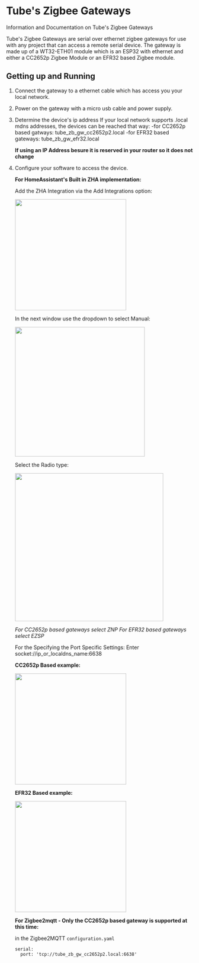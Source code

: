 # Tube's Zigbee Gateways
Information and Documentation on Tube's Zigbee Gateways

Tube's Zigbee Gateways are serial over ethernet zigbee gateways for use with any project that can access a remote serial device. The gateway is made up of a WT32-ETH01 module which is an ESP32 with ethernet and either a CC2652p Zigbee Module or an EFR32 based Zigbee module.

## Getting up and Running
1. Connect the gateway to a ethernet cable which has access you your local network.
2. Power on the gateway with a micro usb cable and power supply.
3. Determine the device's ip address
    If your local network supports .local mdns addresses, the devices can be reached that way:
    -for CC2652p based gatways: tube_zb_gw_cc2652p2.local
    -for EFR32 based gateways: tube_zb_gw_efr32.local
   
    **If using an IP Address besure it is reserved in your router so it does not change**
    
4. Configure your software to access the device.

    **For HomeAssistant's Built in ZHA implementation:**

    Add the ZHA Integration via the Add Integrations option:

    <img src="https://github.com/tube0013/tube_gateways/raw/main/images/add_integration.png" width="300">

    In the next window use the dropdown to select Manual:

    <img src="https://github.com/tube0013/tube_gateways/raw/main/images/manual.png" width="350">

    Select the Radio type:

    <img src="https://github.com/tube0013/tube_gateways/raw/main/images/radio_type.png" width="400">

    *For CC2652p based gateways select ZNP*
    *For EFR32 based gateways select EZSP*

    For the Specifying the Port Specific Settings: Enter socket://ip_or_localdns_name:6638

    **CC2652p Based example:**

    <img src="https://github.com/tube0013/tube_gateways/raw/main/images/cc2652_connection.png" width="300">

    **EFR32 Based example:**

    <img src="https://github.com/tube0013/tube_gateways/raw/main/images/efr32_connection.png" width="300">
   

    **For Zigbee2mqtt - Only the CC2652p based gateway is supported at this time:**

    in the Zigbee2MQTT `configuration.yaml` 

    ```
    serial:
      port: 'tcp://tube_zb_gw_cc2652p2.local:6638'

    ```

